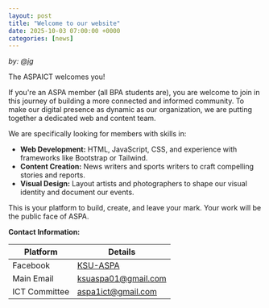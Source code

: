 ```yaml
---
layout: post
title: "Welcome to our website"
date: 2025-10-03 07:00:00 +0000
categories: [news]
---
```

*by: @jg*

The ASPAICT welcomes you!

If you're an ASPA member (all BPA students are), you are welcome to join in this journey of building a more connected and informed community. To make our digital presence as dynamic as our organization, we are putting together a dedicated web and content team.

We are specifically looking for members with skills in:

*   **Web Development:** HTML, JavaScript, CSS, and experience with frameworks like Bootstrap or Tailwind.
*   **Content Creation:** News writers and sports writers to craft compelling stories and reports.
*   **Visual Design:** Layout artists and photographers to shape our visual identity and document our events.

This is your platform to build, create, and leave your mark. Your work will be the public face of ASPA.

**Contact Information:**

| Platform | Details |
|----------|---------|
| Facebook | [KSU-ASPA](https://facebook.com/KSU-ASPA) |
| Main Email | ksuaspa01@gmail.com |
| ICT Committee | aspa1ict@gmail.com |
